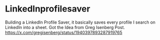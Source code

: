 # LinkedInprofilesaver
Building a LinkedIn Profile Saver, it basically saves every profile I search on LinkedIn into a sheet. Got the Idea from Greg Isenberg Post. https://x.com/gregisenberg/status/1940397893287919765
